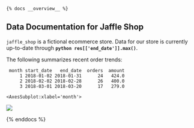
    {% docs __overview__ %}

## Data Documentation for Jaffle Shop

`jaffle_shop` is a fictional ecommerce store. Data for our store is
currently up-to-date through **`python res[['end_date']].max()`**.

The following summarizes recent order trends:

     month start_date   end_date  orders  amount
         1 2018-01-02 2018-01-31      24   424.0
         2 2018-02-02 2018-02-28      26   400.0
         3 2018-03-01 2018-03-20      17   279.0

    <AxesSubplot:xlabel='month'>

![](overview_files/figure-gfm/cell-4-output-2.png)

{% enddocs %}
